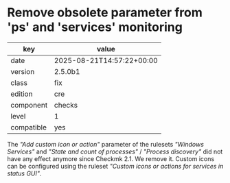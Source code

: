 [//]: # (werk v2)
# Remove obsolete parameter from 'ps' and 'services' monitoring

key        | value
---------- | ---
date       | 2025-08-21T14:57:22+00:00
version    | 2.5.0b1
class      | fix
edition    | cre
component  | checks
level      | 1
compatible | yes

The _"Add custom icon or action"_ parameter of the rulesets _"Windows Services"_ and _"State and count of processes"_ / _"Process discovery"_ did not have any effect anymore since Checkmk 2.1.
We remove it.
Custom icons can be configured using the ruleset _"Custom icons or actions for services in status GUI"_.

